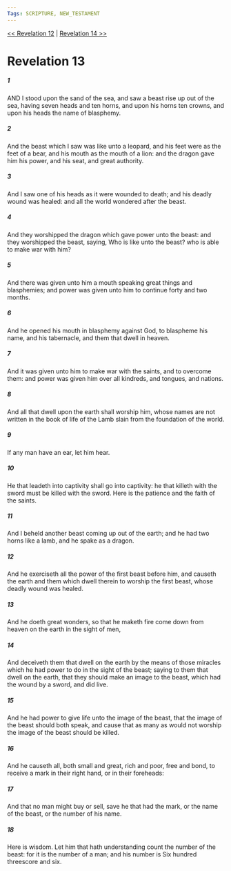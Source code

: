 ```yaml
---
Tags: SCRIPTURE, NEW_TESTAMENT
---
```


[<< Revelation 12](NEW_TESTAMENT/27_Revelation/Revelation_12.md) | [Revelation 14 >>](NEW_TESTAMENT/27_Revelation/Revelation_14.md)

# Revelation 13

##### 1
 AND I stood upon the sand of the sea, and saw a beast rise up out of the sea, having seven heads and ten horns, and upon his horns ten crowns, and upon his heads the name of blasphemy.
##### 2
 And the beast which I saw was like unto a leopard, and his feet were as the feet of a bear, and his mouth as the mouth of a lion: and the dragon gave him his power, and his seat, and great authority.
##### 3
 And I saw one of his heads as it were wounded to death; and his deadly wound was healed: and all the world wondered after the beast.
##### 4
 And they worshipped the dragon which gave power unto the beast: and they worshipped the beast, saying, Who is like unto the beast? who is able to make war with him?
##### 5
 And there was given unto him a mouth speaking great things and blasphemies; and power was given unto him to continue forty and two months.
##### 6
 And he opened his mouth in blasphemy against God, to blaspheme his name, and his tabernacle, and them that dwell in heaven.
##### 7
 And it was given unto him to make war with the saints, and to overcome them: and power was given him over all kindreds, and tongues, and nations.
##### 8
 And all that dwell upon the earth shall worship him, whose names are not written in the book of life of the Lamb slain from the foundation of the world.
##### 9
 If any man have an ear, let him hear.
##### 10
 He that leadeth into captivity shall go into captivity: he that killeth with the sword must be killed with the sword. Here is the patience and the faith of the saints.
##### 11
 And I beheld another beast coming up out of the earth; and he had two horns like a lamb, and he spake as a dragon.
##### 12
 And he exerciseth all the power of the first beast before him, and causeth the earth and them which dwell therein to worship the first beast, whose deadly wound was healed.
##### 13
 And he doeth great wonders, so that he maketh fire come down from heaven on the earth in the sight of men,
##### 14
 And deceiveth them that dwell on the earth by the means of those miracles which he had power to do in the sight of the beast; saying to them that dwell on the earth, that they should make an image to the beast, which had the wound by a sword, and did live.
##### 15
 And he had power to give life unto the image of the beast, that the image of the beast should both speak, and cause that as many as would not worship the image of the beast should be killed.
##### 16
 And he causeth all, both small and great, rich and poor, free and bond, to receive a mark in their right hand, or in their foreheads:
##### 17
 And that no man might buy or sell, save he that had the mark, or the name of the beast, or the number of his name.
##### 18
 Here is wisdom. Let him that hath understanding count the number of the beast: for it is the number of a man; and his number is Six hundred threescore and six.
